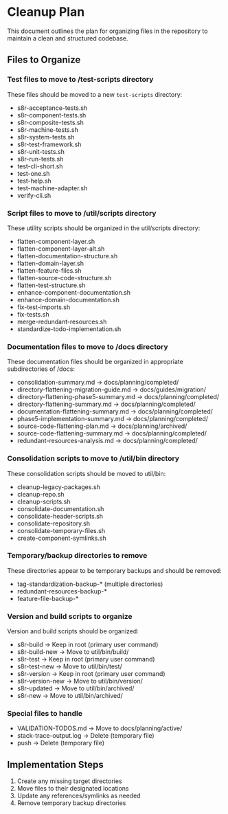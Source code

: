 # Cleanup Plan

This document outlines the plan for organizing files in the repository to maintain a clean and structured codebase.

## Files to Organize

### Test files to move to /test-scripts directory

These files should be moved to a new `test-scripts` directory:
- s8r-acceptance-tests.sh
- s8r-component-tests.sh
- s8r-composite-tests.sh
- s8r-machine-tests.sh
- s8r-system-tests.sh
- s8r-test-framework.sh
- s8r-unit-tests.sh
- s8r-run-tests.sh
- test-cli-short.sh
- test-one.sh
- test-help.sh
- test-machine-adapter.sh
- verify-cli.sh

### Script files to move to /util/scripts directory

These utility scripts should be organized in the util/scripts directory:
- flatten-component-layer.sh
- flatten-component-layer-alt.sh
- flatten-documentation-structure.sh
- flatten-domain-layer.sh
- flatten-feature-files.sh
- flatten-source-code-structure.sh
- flatten-test-structure.sh
- enhance-component-documentation.sh
- enhance-domain-documentation.sh
- fix-test-imports.sh
- fix-tests.sh
- merge-redundant-resources.sh
- standardize-todo-implementation.sh

### Documentation files to move to /docs directory

These documentation files should be organized in appropriate subdirectories of /docs:
- consolidation-summary.md -> docs/planning/completed/
- directory-flattening-migration-guide.md -> docs/guides/migration/
- directory-flattening-phase5-summary.md -> docs/planning/completed/
- directory-flattening-summary.md -> docs/planning/completed/
- documentation-flattening-summary.md -> docs/planning/completed/
- phase5-implementation-summary.md -> docs/planning/completed/
- source-code-flattening-plan.md -> docs/planning/archived/
- source-code-flattening-summary.md -> docs/planning/completed/
- redundant-resources-analysis.md -> docs/planning/completed/

### Consolidation scripts to move to /util/bin directory

These consolidation scripts should be moved to util/bin:
- cleanup-legacy-packages.sh
- cleanup-repo.sh
- cleanup-scripts.sh
- consolidate-documentation.sh
- consolidate-header-scripts.sh
- consolidate-repository.sh
- consolidate-temporary-files.sh
- create-component-symlinks.sh

### Temporary/backup directories to remove

These directories appear to be temporary backups and should be removed:
- tag-standardization-backup-* (multiple directories)
- redundant-resources-backup-*
- feature-file-backup-*

### Version and build scripts to organize

Version and build scripts should be organized:
- s8r-build -> Keep in root (primary user command)
- s8r-build-new -> Move to util/bin/build/
- s8r-test -> Keep in root (primary user command)
- s8r-test-new -> Move to util/bin/test/
- s8r-version -> Keep in root (primary user command)
- s8r-version-new -> Move to util/bin/version/
- s8r-updated -> Move to util/bin/archived/
- s8r-new -> Move to util/bin/archived/

### Special files to handle

- VALIDATION-TODOS.md -> Move to docs/planning/active/
- stack-trace-output.log -> Delete (temporary file)
- push -> Delete (temporary file)

## Implementation Steps

1. Create any missing target directories
2. Move files to their designated locations
3. Update any references/symlinks as needed
4. Remove temporary backup directories
